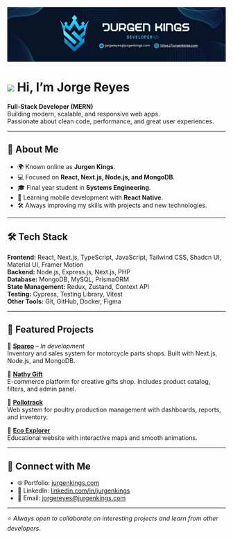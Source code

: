 <img src="./Jurgen Kings. LinkedIn y Github Banner Pro.png">

# <img src="https://media.giphy.com/media/hvRJCLFzcasrR4ia7z/giphy.gif" width="35"> Hi, I’m Jorge Reyes  

**Full-Stack Developer (MERN)**  
Building modern, scalable, and responsive web apps.  
Passionate about clean code, performance, and great user experiences.  

---

## 🚀 About Me
- 🌍 Known online as **Jurgen Kings**.  
- 💻 Focused on **React, Next.js, Node.js, and MongoDB**.  
- 🎓 Final year student in **Systems Engineering**.  
- 📱  Learning mobile development with **React Native**.  
- 🛠️ Always improving my skills with projects and new technologies.  

---

## 🛠️ Tech Stack
**Frontend:** React, Next.js, TypeScript, JavaScript, Tailwind CSS, Shadcn UI, Material UI, Framer Motion  
**Backend:** Node.js, Express.js, Next.js, PHP  
**Database:** MongoDB, MySQL, PrismaORM  
**State Management:** Redux, Zustand, Context API  
**Testing:** Cypress, Testing Library, Vitest  
**Other Tools:** Git, GitHub, Docker, Figma  

---

## 📌 Featured Projects
🔹 **[Spareo](#)** – *In development*  
Inventory and sales system for motorcycle parts shops. Built with Next.js, Node.js, and MongoDB.  

🔹 **[Nathy Gift](https://nathygift.vercel.app)**  
E-commerce platform for creative gifts shop. Includes product catalog, filters, and admin panel.  

🔹 **[Pollotrack](https://github.com/JurgenKings/prev-front-pollotrack)**  
Web system for poultry production management with dashboards, reports, and inventory.  

🔹 **[Eco Explorer](https://eco-explorer-gilt.vercel.app)**  
Educational website with interactive maps and smooth animations.  

---

## 🤝 Connect with Me
- 🌐 Portfolio: [jurgenkings.com](https://jurgenkings.com)  
- 💼 LinkedIn: [linkedin.com/in/jurgenkings](https://www.linkedin.com/in/jurgenkings)  
- 📧 Email: jorgereyes@jurgenkings.com  

---

⭐️ *Always open to collaborate on interesting projects and learn from other developers.*
